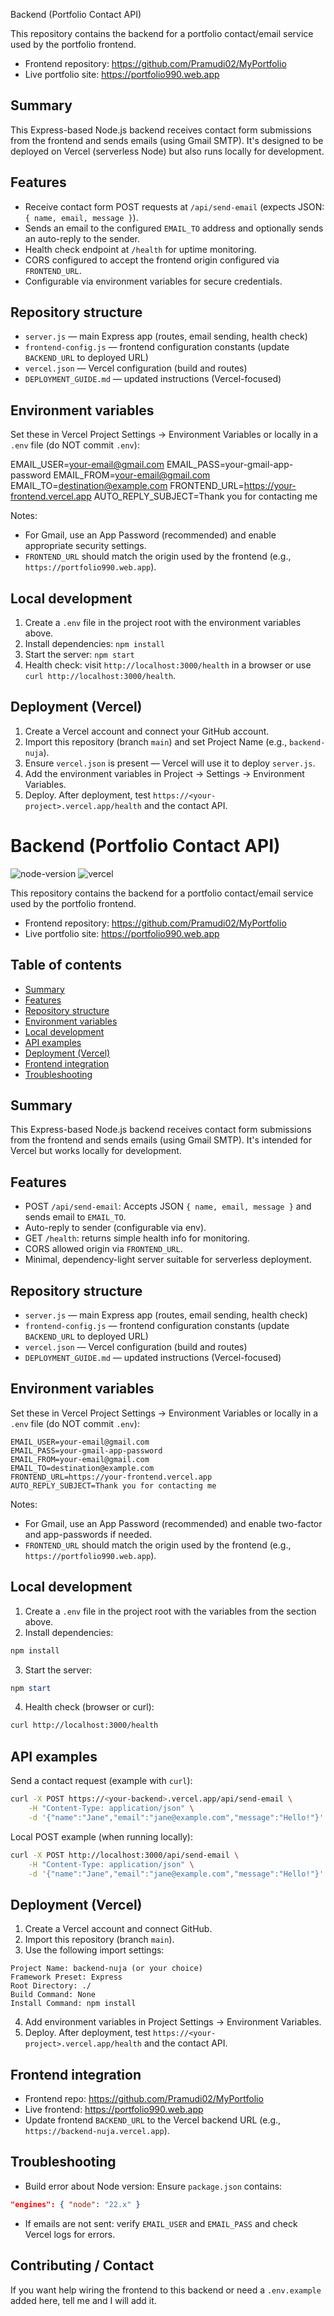 Backend (Portfolio Contact API)

This repository contains the backend for a portfolio contact/email service used by the portfolio frontend.

- Frontend repository: https://github.com/Pramudi02/MyPortfolio
- Live portfolio site: https://portfolio990.web.app

Summary
-------
This Express-based Node.js backend receives contact form submissions from the frontend and sends emails (using Gmail SMTP). It's designed to be deployed on Vercel (serverless Node) but also runs locally for development.

Features
--------
- Receive contact form POST requests at `/api/send-email` (expects JSON: `{ name, email, message }`).
- Sends an email to the configured `EMAIL_TO` address and optionally sends an auto-reply to the sender.
- Health check endpoint at `/health` for uptime monitoring.
- CORS configured to accept the frontend origin configured via `FRONTEND_URL`.
- Configurable via environment variables for secure credentials.

Repository structure
--------------------
- `server.js` — main Express app (routes, email sending, health check)
- `frontend-config.js` — frontend configuration constants (update `BACKEND_URL` to deployed URL)
- `vercel.json` — Vercel configuration (build and routes)
- `DEPLOYMENT_GUIDE.md` — updated instructions (Vercel-focused)

Environment variables
---------------------
Set these in Vercel Project Settings → Environment Variables or locally in a `.env` file (do NOT commit `.env`):

EMAIL_USER=your-email@gmail.com
EMAIL_PASS=your-gmail-app-password
EMAIL_FROM=your-email@gmail.com
EMAIL_TO=destination@example.com
FRONTEND_URL=https://your-frontend.vercel.app
AUTO_REPLY_SUBJECT=Thank you for contacting me

Notes:
- For Gmail, use an App Password (recommended) and enable appropriate security settings.
- `FRONTEND_URL` should match the origin used by the frontend (e.g., `https://portfolio990.web.app`).

Local development
-----------------
1. Create a `.env` file in the project root with the environment variables above.
2. Install dependencies: `npm install`
3. Start the server: `npm start`
4. Health check: visit `http://localhost:3000/health` in a browser or use `curl http://localhost:3000/health`.

Deployment (Vercel)
-------------------
1. Create a Vercel account and connect your GitHub account.
2. Import this repository (branch `main`) and set Project Name (e.g., `backend-nuja`).
3. Ensure `vercel.json` is present — Vercel will use it to deploy `server.js`.
4. Add the environment variables in Project → Settings → Environment Variables.
5. Deploy. After deployment, test `https://<your-project>.vercel.app/health` and the contact API.

# Backend (Portfolio Contact API)

![node-version](https://img.shields.io/badge/node-22.x-green)
![vercel](https://img.shields.io/badge/deploy-vercel-blue)

This repository contains the backend for a portfolio contact/email service used by the portfolio frontend.

- Frontend repository: https://github.com/Pramudi02/MyPortfolio
- Live portfolio site: https://portfolio990.web.app

Table of contents
-----------------
- [Summary](#summary)
- [Features](#features)
- [Repository structure](#repository-structure)
- [Environment variables](#environment-variables)
- [Local development](#local-development)
- [API examples](#api-examples)
- [Deployment (Vercel)](#deployment-vercel)
- [Frontend integration](#frontend-integration)
- [Troubleshooting](#troubleshooting)

Summary
-------
This Express-based Node.js backend receives contact form submissions from the frontend and sends emails (using Gmail SMTP). It's intended for Vercel but works locally for development.

Features
--------
- POST `/api/send-email`: Accepts JSON `{ name, email, message }` and sends email to `EMAIL_TO`.
- Auto-reply to sender (configurable via env).
- GET `/health`: returns simple health info for monitoring.
- CORS allowed origin via `FRONTEND_URL`.
- Minimal, dependency-light server suitable for serverless deployment.

Repository structure
--------------------
- `server.js` — main Express app (routes, email sending, health check)
- `frontend-config.js` — frontend configuration constants (update `BACKEND_URL` to deployed URL)
- `vercel.json` — Vercel configuration (build and routes)
- `DEPLOYMENT_GUIDE.md` — updated instructions (Vercel-focused)

Environment variables
---------------------
Set these in Vercel Project Settings → Environment Variables or locally in a `.env` file (do NOT commit `.env`):

```env
EMAIL_USER=your-email@gmail.com
EMAIL_PASS=your-gmail-app-password
EMAIL_FROM=your-email@gmail.com
EMAIL_TO=destination@example.com
FRONTEND_URL=https://your-frontend.vercel.app
AUTO_REPLY_SUBJECT=Thank you for contacting me
```

Notes:
- For Gmail, use an App Password (recommended) and enable two-factor and app-passwords if needed.
- `FRONTEND_URL` should match the origin used by the frontend (e.g., `https://portfolio990.web.app`).

Local development
-----------------
1. Create a `.env` file in the project root with the variables from the section above.
2. Install dependencies:

```powershell
npm install
```

3. Start the server:

```powershell
npm start
```

4. Health check (browser or curl):

```bash
curl http://localhost:3000/health
```

API examples
------------

Send a contact request (example with `curl`):

```bash
curl -X POST https://<your-backend>.vercel.app/api/send-email \
	-H "Content-Type: application/json" \
	-d '{"name":"Jane","email":"jane@example.com","message":"Hello!"}'
```

Local POST example (when running locally):

```bash
curl -X POST http://localhost:3000/api/send-email \
	-H "Content-Type: application/json" \
	-d '{"name":"Jane","email":"jane@example.com","message":"Hello!"}'
```

Deployment (Vercel)
-------------------
1. Create a Vercel account and connect GitHub.
2. Import this repository (branch `main`).
3. Use the following import settings:

```text
Project Name: backend-nuja (or your choice)
Framework Preset: Express
Root Directory: ./
Build Command: None
Install Command: npm install
```

4. Add environment variables in Project Settings → Environment Variables.
5. Deploy. After deployment, test `https://<your-project>.vercel.app/health` and the contact API.

Frontend integration
--------------------
- Frontend repo: https://github.com/Pramudi02/MyPortfolio
- Live frontend: https://portfolio990.web.app
- Update frontend `BACKEND_URL` to the Vercel backend URL (e.g., `https://backend-nuja.vercel.app`).

Troubleshooting
---------------
- Build error about Node version: Ensure `package.json` contains:

```json
"engines": { "node": "22.x" }
```

- If emails are not sent: verify `EMAIL_USER` and `EMAIL_PASS` and check Vercel logs for errors.

Contributing / Contact
----------------------
If you want help wiring the frontend to this backend or need a `.env.example` added here, tell me and I will add it.

